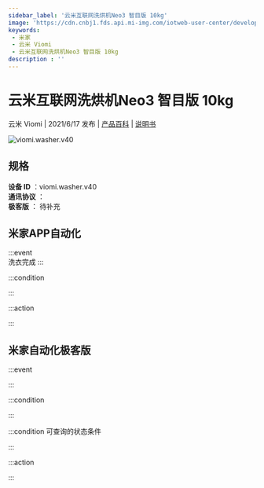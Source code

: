 ```yaml
---
sidebar_label: '云米互联网洗烘机Neo3 智目版 10kg'
image: 'https://cdn.cnbj1.fds.api.mi-img.com/iotweb-user-center/developer_1679047842725ykT15EIl.png?GalaxyAccessKeyId=AKVGLQWBOVIRQ3XLEW&Expires=9223372036854775807&Signature=TrwIHSKIUxuZ+uupnbpN9CDSjsk='
keywords: 
 - 米家
 - 云米 Viomi
 - 云米互联网洗烘机Neo3 智目版 10kg
description : ''
---
```

# 云米互联网洗烘机Neo3 智目版 10kg

云米 Viomi | 2021/6/17 发布 | [产品百科](https://home.mi.com/webapp/content/baike/product/index.html?model=viomi.washer.v40/) | [说明书](https://home.mi.com/views/introduction.html?model=viomi.washer.v40&region=cn)

![viomi.washer.v40](https://cdn.cnbj1.fds.api.mi-img.com/iotweb-user-center/developer_1679047842725ykT15EIl.png?GalaxyAccessKeyId=AKVGLQWBOVIRQ3XLEW&Expires=9223372036854775807&Signature=TrwIHSKIUxuZ+uupnbpN9CDSjsk=)

## 规格  
> 
**设备 ID** ：viomi.washer.v40  
**通讯协议** ：  
**极客版**  ： 待补充 


## 米家APP自动化  

:::event  
洗衣完成
:::

:::condition  

:::

:::action   

:::

## 米家自动化极客版  

:::event  

:::

:::condition  

:::

:::condition 可查询的状态条件  

:::

:::action  

:::

        
